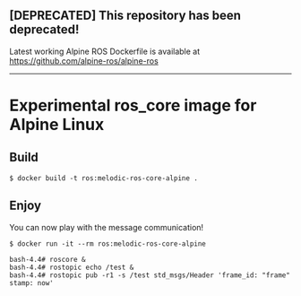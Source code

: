 ## [DEPRECATED] This repository has been deprecated!
Latest working Alpine ROS Dockerfile is available at https://github.com/alpine-ros/alpine-ros

----

# Experimental ros_core image for Alpine Linux

## Build

```shell
$ docker build -t ros:melodic-ros-core-alpine .
```

## Enjoy

You can now play with the message communication!

```shell
$ docker run -it --rm ros:melodic-ros-core-alpine
```

```shell
bash-4.4# roscore &
bash-4.4# rostopic echo /test &
bash-4.4# rostopic pub -r1 -s /test std_msgs/Header 'frame_id: "frame"
stamp: now'
```

